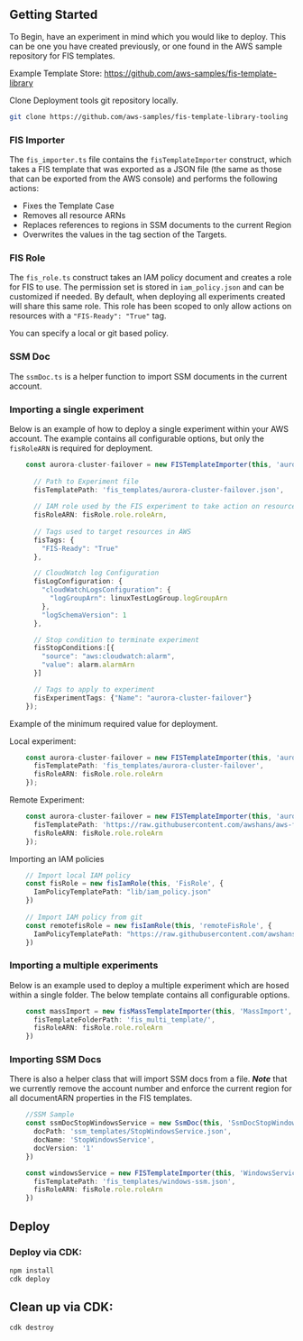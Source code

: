 ## Getting Started

To Begin, have an experiment in mind which you would like to deploy. This can be one you have created previously, or one found in the AWS sample repository for FIS templates. 

Example Template Store: https://github.com/aws-samples/fis-template-library

Clone Deployment tools git repository locally.

```sh
git clone https://github.com/aws-samples/fis-template-library-tooling
```

### FIS Importer

The `fis_importer.ts` file contains the `fisTemplateImporter` construct, which takes a FIS template that was exported as a JSON file (the same as those that can be exported from the AWS console) and performs the following actions:
- Fixes the Template Case
- Removes all resource ARNs
- Replaces references to regions in SSM documents to the current Region
- Overwrites the values in the tag section of the Targets.

### FIS Role

The `fis_role.ts` construct takes an IAM policy document and creates a role for FIS to use. The permission set is stored in `iam_policy.json` and can be customized if needed. By default, when deploying all experiments created will share this same role. This role has been scoped to only allow actions on resources with a `"FIS-Ready": "True"` tag.

You can specify a local or git based policy. 

### SSM Doc
The `ssmDoc.ts` is a helper function to import SSM documents in the current account.  

### Importing a single experiment 

Below is an example of how to deploy a single experiment within your AWS account. The example contains all configurable options, but only the `fisRoleARN` is required for deployment.

```typescript
    const aurora-cluster-failover = new FISTemplateImporter(this, 'aurora-cluster-failover', {
      
      // Path to Experiment file
      fisTemplatePath: 'fis_templates/aurora-cluster-failover.json',
      
      // IAM role used by the FIS experiment to take action on resources 
      fisRoleARN: fisRole.role.roleArn,
      
      // Tags used to target resources in AWS
      fisTags: {
        "FIS-Ready": "True"
      },

      // CloudWatch log Configuration 
      fisLogConfiguration: {
        "cloudWatchLogsConfiguration": {
          "logGroupArn": linuxTestLogGroup.logGroupArn
        },
        "logSchemaVersion": 1
      },

      // Stop condition to terminate experiment 
      fisStopConditions:[{
        "source": "aws:cloudwatch:alarm",
        "value": alarm.alarmArn
      }]

      // Tags to apply to experiment
      fisExperimentTags: {"Name": "aurora-cluster-failover"}
    });

```

Example of the minimum required value for deployment. 

Local experiment:
```typescript
    const aurora-cluster-failover = new FISTemplateImporter(this, 'aurora-cluster-failover', {
      fisTemplatePath: 'fis_templates/aurora-cluster-failover',
      fisRoleARN: fisRole.role.roleArn
    });
```
Remote Experiment:

```typescript
    const aurora-cluster-failover = new FISTemplateImporter(this, 'aurora-cluster-failover', {
      fisTemplatePath: 'https://raw.githubusercontent.com/awshans/aws-fault-injection-simulator-samples/main/aurora-cluster-failover/aurora-cluster-failover-template.json',
      fisRoleARN: fisRole.role.roleArn
    });
```

Importing an IAM policies

```typescript
    // Import local IAM policy 
    const fisRole = new fisIamRole(this, 'FisRole', {
      IamPolicyTemplatePath: "lib/iam_policy.json"
    })
  
    // Import IAM policy from git
    const remotefisRole = new fisIamRole(this, 'remoteFisRole', {
      IamPolicyTemplatePath: "https://raw.githubusercontent.com/awshans/aws-fault-injection-simulator-samples/main/aurora-cluster-failover/aurora-cluster-failover-iam-policy.json"
    })

```
### Importing a multiple experiments

Below is an example used to deploy a multiple experiment which are hosed within a single folder. The below template contains all configurable options. 

```typescript
    const massImport = new fisMassTemplateImporter(this, 'MassImport', {
      fisTemplateFolderPath: 'fis_multi_template/',
      fisRoleARN: fisRole.role.roleArn
    })
```

### Importing SSM Docs

There is also a helper class that will import SSM docs from a file. ***Note*** that we currently remove the account number and enforce the current region for all documentARN properties in the FIS templates.  

```typescript
    //SSM Sample
    const ssmDocStopWindowsService = new SsmDoc(this, 'SsmDocStopWindowsService', {
      docPath: 'ssm_templates/StopWindowsService.json',
      docName: 'StopWindowsService',
      docVersion: '1'
    })

    const windowsService = new FISTemplateImporter(this, 'WindowsService', {
      fisTemplatePath: 'fis_templates/windows-ssm.json',
      fisRoleARN: fisRole.role.roleArn
    })
```

## Deploy 

### Deploy via CDK:
```bash
npm install
cdk deploy
```

## Clean up via CDK:
```bash
cdk destroy
```
